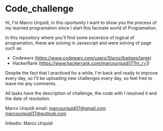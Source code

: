 # Code_challenge

Hi, I'm Marco Urquidi, in this oportunity I want to show you the process of my learned programation since I start this facinate world of Programation.

In this repository where you'll find some excersice of logical of programation, these are solving in Javascript and were solving of page such as:
  -  Codewars (https://www.codewars.com/users/Staroz/badges/large)
  -  HackerRank (https://www.hackerrank.com/marcourquidi17?hr_r=1)

Despite the fact that I practiced for a while, I'm back and ready to improve every day, so I'll be uploading new challenges every day, so feel free to leave me any comments.

All tasks have the description of challenge, the code with I resolved it and the date of resolution.

Marco Urquidi 
email: marcourquidi17@gmail.com
       marcourquidi17@outlook.com

linkedin:  Marco Urquidi
